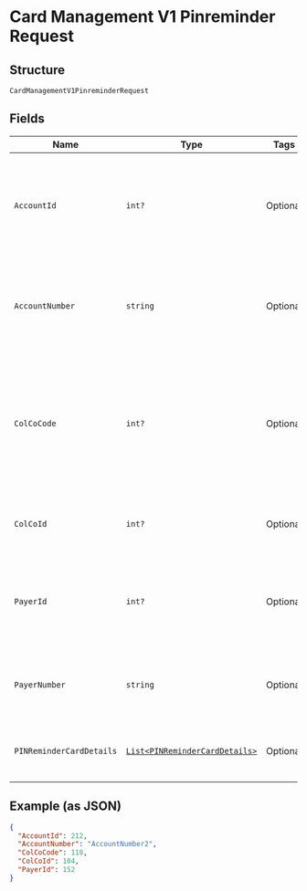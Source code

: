 
# Card Management V1 Pinreminder Request

## Structure

`CardManagementV1PinreminderRequest`

## Fields

| Name | Type | Tags | Description |
|  --- | --- | --- | --- |
| `AccountId` | `int?` | Optional | Account Id of the customer.<br /><br>Optional if AccountNumber is passed, else Mandatory.<br /><br>This input is a search criterion, if given. |
| `AccountNumber` | `string` | Optional | Account Number of the customer.<br /><br>Optional if AccountId is passed, else Mandatory.<br /><br>This input is a search criterion, if given. |
| `ColCoCode` | `int?` | Optional | Collecting Company Code (Shell Code) of the selected payer. <br /><br>Mandatory for serviced OUs such as Romania, Latvia, Lithuania, Estonia, Ukraine etc. <br /><br>It is optional for other countries if ColCoID is provided. |
| `ColCoId` | `int?` | Optional | Collecting Company Id of the selected payer<br /><br>Optional if ColCoCode is passed else Mandatory. |
| `PayerId` | `int?` | Optional | Payer Id (i.e. Customer Id of the Payment Customer of the selected payer.<br /><br>Optional if PayerNumber is passed else Mandatory |
| `PayerNumber` | `string` | Optional | Payer Number (Ex: GB000000123) of the selected payer.<br /><br>Optional if PayerId is passed else Mandatory |
| `PINReminderCardDetails` | [`List<PINReminderCardDetails>`](../../doc/models/pin-reminder-card-details.md) | Optional | List of PINReminderCardDetails entity. The fields of this entity are described below. |

## Example (as JSON)

```json
{
  "AccountId": 212,
  "AccountNumber": "AccountNumber2",
  "ColCoCode": 118,
  "ColCoId": 104,
  "PayerId": 152
}
```


